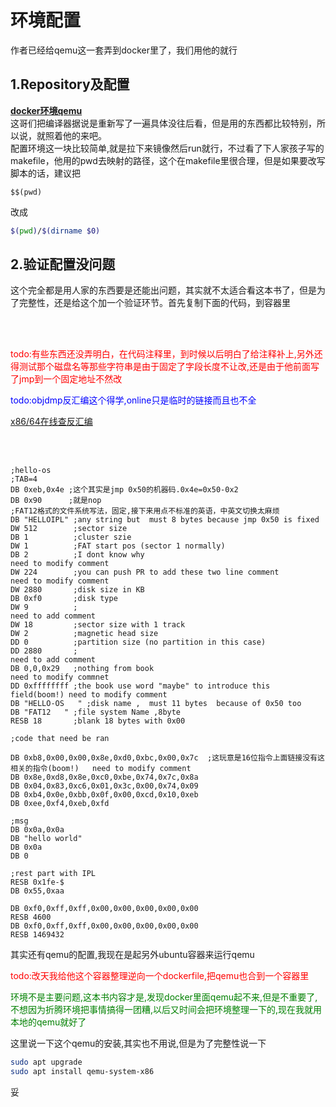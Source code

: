 # 环境配置  
作者已经给qemu这一套弄到docker里了，我们用他的就行  
## 1.Repository及配置  
**[docker环境qemu](https://github.com/HariboteOS/tolenv)**  
这哥们把编译器据说是重新写了一遍具体没往后看，但是用的东西都比较特别，所以说，就照着他的来吧。  
配置环境这一块比较简单,就是拉下来镜像然后run就行，不过看了下人家孩子写的makefile，他用的pwd去映射的路径，这个在makefile里很合理，但是如果要改写脚本的话，建议把
```make
$$(pwd)
```
改成
```bash
$(pwd)/$(dirname $0)
```  
## 2.验证配置没问题  
这个完全都是用人家的东西要是还能出问题，其实就不太适合看这本书了，但是为了完整性，还是给这个加一个验证环节。首先复制下面的代码，到容器里  

</br></br>
<p style=color:red>todo:有些东西还没弄明白，在代码注释里，到时候以后明白了给注释补上,另外还得测试那个磁盘名等那些字符串是由于固定了字段长度不让改,还是由于他前面写了jmp到一个固定地址不然改</p>    
<p><font color=blue>todo:objdmp反汇编这个得学,online只是临时的链接而且也不全</font></p>

[x86/64在线查反汇编](https://defuse.ca/online-x86-assembler.htm)

</br><br>

```x86asm
;hello-os
;TAB=4
DB 0xeb,0x4e ;这个其实是jmp 0x50的机器码.0x4e=0x50-0x2
DB 0x90      ;就是nop
;FAT12格式的文件系统写法，固定,接下来用点不标准的英语，中英文切换太麻烦
DB "HELLOIPL" ;any string but  must 8 bytes because jmp 0x50 is fixed
DW 512        ;sector size
DB 1          ;cluster szie
DW 1          ;FAT start pos (sector 1 normally)
DB 2          ;I dont know why                                          need to modify comment
DW 224        ;you can push PR to add these two line comment            need to modify comment
DW 2880       ;disk size in KB
DB 0xf0       ;disk type
DW 9          ;                                                         need to add comment
DW 18         ;sector size with 1 track
DW 2          ;magnetic head size
DD 0          ;partition size (no partition in this case)
DD 2880       ;                                                         need to add comment
DB 0,0,0x29   ;nothing from book                                        need to modify commnet
DD 0xffffffff ;the book use word "maybe" to introduce this field(boom!) need to modify comment
DB "HELLO-OS   " ;disk name ,  must 11 bytes  because of 0x50 too
DB "FAT12   " ;file system Name ,8byte
RESB 18       ;blank 18 bytes with 0x00

;code that need be ran

DB 0xb8,0x00,0x00,0x8e,0xd0,0xbc,0x00,0x7c  ;这玩意是16位指令上面链接没有这相关的指令(boom!)   need to modify comment
DB 0x8e,0xd8,0x8e,0xc0,0xbe,0x74,0x7c,0x8a
DB 0x04,0x83,0xc6,0x01,0x3c,0x00,0x74,0x09
DB 0xb4,0x0e,0xbb,0x0f,0x00,0xcd,0x10,0xeb
DB 0xee,0xf4,0xeb,0xfd

;msg
DB 0x0a,0x0a
DB "hello world"
DB 0x0a
DB 0

;rest part with IPL
RESB 0x1fe-$
DB 0x55,0xaa

DB 0xf0,0xff,0xff,0x00,0x00,0x00,0x00,0x00
RESB 4600
DB 0xf0,0xff,0xff,0x00,0x00,0x00,0x00,0x00
RESB 1469432

```
其实还有qemu的配置,我现在是起另外ubuntu容器来运行qemu

<p style=color:red>todo:改天我给他这个容器整理逆向一个dockerfile,把qemu也合到一个容器里</p>
<p style=color:green>环境不是主要问题,这本书内容才是,发现docker里面qemu起不来,但是不重要了,不想因为折腾环境把事情搞得一团糟,以后又时间会把环境整理一下的,现在我就用本地的qemu就好了</p>

这里说一下这个qemu的安装,其实也不用说,但是为了完整性说一下
```bash
sudo apt upgrade
sudo apt install qemu-system-x86 
```
妥